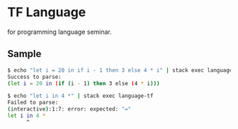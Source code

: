 # TF Language

for programming language seminar.

## Sample

```bash
$ echo "let i = 20 in if i - 1 then 3 else 4 * i" | stack exec language-tf
Success to parse:
(let i = 20 in (if (i - 1) then 3 else (4 * i)))
```

```bash
$ echo "let i in 4 *" | stack exec language-tf
Failed to parse:
(interactive):1:7: error: expected: "="
let i in 4 *
      ^
```
